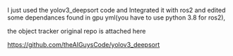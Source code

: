 I just used the yolov3_deepsort code and Integrated it with ros2 and edited some dependances found in gpu yml(you have to use python 3.8 for ros2),

the object tracker original repo is attached here 

https://github.com/theAIGuysCode/yolov3_deepsort
